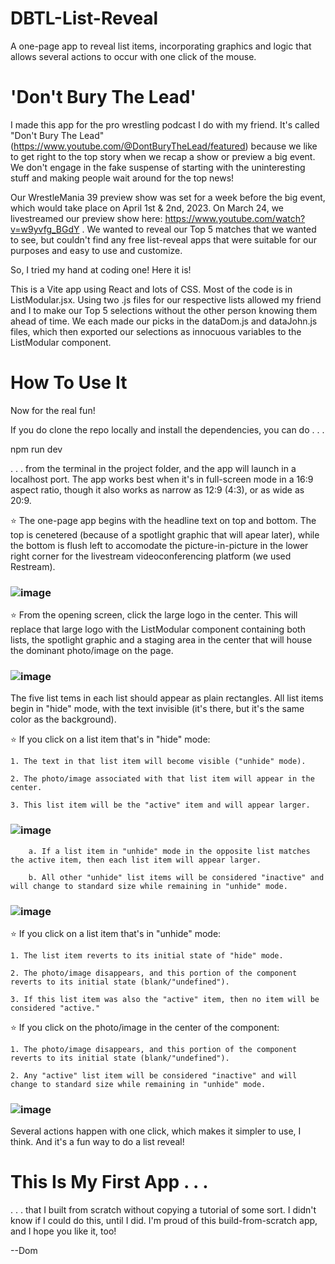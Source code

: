 # DBTL-List-Reveal
A one-page app to reveal list items, incorporating graphics and logic that allows several actions to occur with one click of the mouse.

# 'Don't Bury The Lead'
I made this app for the pro wrestling podcast I do with my friend.  It's called "Don't Bury The Lead" (https://www.youtube.com/@DontBuryTheLead/featured) because we like to get right to the top story when we recap a show or preview a big event.  We don't engage in the fake suspense of starting with the uninteresting stuff and making people wait around for the top news!

Our WrestleMania 39 preview show was set for a week before the big event, which would take place on April 1st & 2nd, 2023.  On March 24, we livestreamed our preview show here:  https://www.youtube.com/watch?v=w9yvfg_BGdY .  We wanted to reveal our Top 5 matches that we wanted to see, but couldn't find any free list-reveal apps that were suitable for our purposes and easy to use and customize.

So, I tried my hand at coding one!  Here it is!

This is a Vite app using React and lots of CSS.  Most of the code is in ListModular.jsx.  Using two .js files for our respective lists allowed my friend and I to make our Top 5 selections without the other person knowing them ahead of time.  We each made our picks in the dataDom.js and dataJohn.js files, which then exported our selections as innocuous variables to the ListModular component.

# How To Use It

Now for the real fun!

If you do clone the repo locally and install the dependencies, you can do . . .

npm run dev

. . . from the terminal in the project folder, and the app will launch in a localhost port.  The app works best when it's in full-screen mode in a 16:9 aspect ratio, though it also works as narrow as 12:9 (4:3), or as wide as 20:9.

⭐️ The one-page app begins with the headline text on top and bottom.  The top is cenetered (because of a spotlight graphic that will apear later), while the bottom is flush left to accomodate the picture-in-picture in the lower right corner for the livestream videoconferencing platform (we used Restream).
### ![image](https://user-images.githubusercontent.com/76451364/227739747-ccd2778c-de5b-4859-873d-d42c62f70731.png)

⭐️ From the opening screen, click the large logo in the center.  This will replace that large logo with the ListModular component containing both lists, the spotlight graphic and a staging area in the center that will house the dominant photo/image on the page.
### ![image](https://user-images.githubusercontent.com/76451364/227739756-8cf491ce-245b-410e-9299-1cc25c52604d.png)

The five list tems in each list should appear as plain rectangles.  All list items begin in "hide" mode, with the text invisible (it's there, but it's the same color as the background).

⭐️ If you click on a list item that's in "hide" mode:

    1. The text in that list item will become visible ("unhide" mode).

    2. The photo/image associated with that list item will appear in the center.

    3. This list item will be the "active" item and will appear larger.
### ![image](https://user-images.githubusercontent.com/76451364/227739981-0ad6933e-9566-41bb-aaac-c5533fd466d3.png)

        a. If a list item in "unhide" mode in the opposite list matches the active item, then each list item will appear larger.

        b. All other "unhide" list items will be considered "inactive" and will change to standard size while remaining in "unhide" mode.
### ![image](https://user-images.githubusercontent.com/76451364/227739894-150c7bc7-7cf8-405e-830e-640b726277ad.png)

⭐️ If you click on a list item that's in "unhide" mode:

    1. The list item reverts to its initial state of "hide" mode.

    2. The photo/image disappears, and this portion of the component reverts to its initial state (blank/"undefined").

    3. If this list item was also the "active" item, then no item will be considered "active."

⭐️ If you click on the photo/image in the center of the component:

    1. The photo/image disappears, and this portion of the component reverts to its initial state (blank/"undefined").

    2. Any "active" list item will be considered "inactive" and will change to standard size while remaining in "unhide" mode.
### ![image](https://user-images.githubusercontent.com/76451364/227739923-db1b0cfa-a09e-4977-ab4a-706fd4075e80.png)

Several actions happen with one click, which makes it simpler to use, I think.  And it's a fun way to do a list reveal!

# This Is My First App . . .

. . . that I built from scratch without copying a tutorial of some sort.  I didn't know if I could do this, until I did.  I'm proud of this build-from-scratch app, and I hope you like it, too!

--Dom

